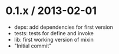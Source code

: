 
0.1.x / 2013-02-01 
==================

  * deps: add dependencies for first version
  * tests: tests for define and invoke
  * lib: first working version of mixin
  * "Initial commit"
